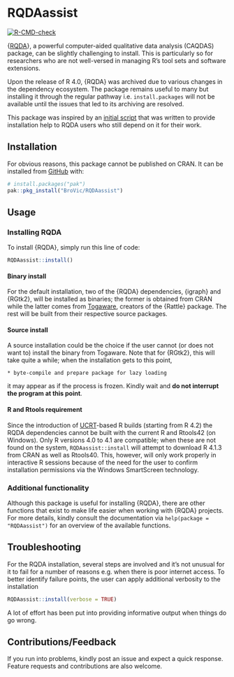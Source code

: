 
<!-- README.md is generated from README.Rmd. Please edit that file -->

# RQDAassist

<!-- badges: start -->

[![R-CMD-check](https://github.com/BroVic/RQDAassist/actions/workflows/R-CMD-check-v2.yaml/badge.svg)](https://github.com/BroVic/RQDAassist/actions/workflows/R-CMD-check-2.yaml)
<!-- badges: end -->

{[RQDA](http://rqda.r-forge.r-project.org/)}, a powerful computer-aided
qualitative data analysis (CAQDAS) package, can be slightly challenging
to install. This is particularly so for researchers who are not
well-versed in managing R’s tool sets and software extensions.

Upon the release of R 4.0, {RQDA} was archived due to various changes in
the dependency ecosystem. The package remains useful to many but
installing it through the regular pathway i.e. `install.packages` will
not be available until the issues that led to its archiving are
resolved.

This package was inspired by an [initial
script](https://gist.github.com/BroVic/7771e1e86df35f6410a3f586ea1ef6c6)
that was written to provide installation help to RQDA users who still
depend on it for their work.

## Installation

For obvious reasons, this package cannot be published on CRAN. It can be
installed from [GitHub](https://github.com/BroVic/RQDAassist) with:

``` r
# install.packages("pak")
pak::pkg_install("BroVic/RQDAassist")
```

## Usage

### Installing RQDA

To install {RQDA}, simply run this line of code:

``` r
RQDAassist::install()
```

#### Binary install

For the default installation, two of the {RQDA} dependencies, {igraph}
and {RGtk2}, will be installed as binaries; the former is obtained from
CRAN while the latter comes from
[Togaware](https://rattle.togaware.com/), creators of the {Rattle}
package. The rest will be built from their respective source packages.

#### Source install

A source installation could be the choice if the user cannot (or does
not want to) install the binary from Togaware. Note that for {RGtk2},
this will take quite a while; when the installation gets to this point,

    * byte-compile and prepare package for lazy loading

it may appear as if the process is frozen. Kindly wait and **do not
interrupt the program at this point**.

#### R and Rtools requirement

Since the introduction of
[UCRT](https://blog.r-project.org/2021/12/07/upcoming-changes-in-r-4.2-on-windows/)-based
R builds (starting from R 4.2) the RQDA dependencies cannot be built
with the current R and Rtools42 (on Windows). Only R versions 4.0 to 4.1
are compatible; when these are not found on the system,
`RQDAassist::install` will attempt to download R 4.1.3 from CRAN as well
as Rtools40. This, however, will only work properly in interactive R
sessions because of the need for the user to confirm installation
permissions via the Windows SmartScreen technology.

### Additional functionality

Although this package is useful for installing {RQDA}, there are other
functions that exist to make life easier when working with {RQDA}
projects. For more details, kindly consult the documentation via
`help(package = "RQDAassist")` for an overview of the available
functions.

## Troubleshooting

For the RQDA installation, several steps are involved and it’s not
unusual for it to fail for a number of reasons e.g. when there is poor
internet access. To better identify failure points, the user can apply
additional verbosity to the installation

``` r
RQDAassist::install(verbose = TRUE)
```

A lot of effort has been put into providing informative output when
things do go wrong.

## Contributions/Feedback

If you run into problems, kindly post an issue and expect a quick
response. Feature requests and contributions are also welcome.
